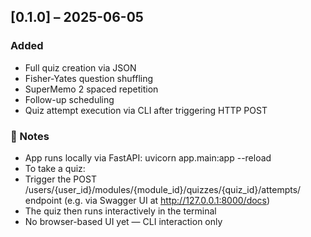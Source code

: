 ## [0.1.0] – 2025-06-05
### Added
- Full quiz creation via JSON
- Fisher-Yates question shuffling
- SuperMemo 2 spaced repetition
- Follow-up scheduling
- Quiz attempt execution via CLI after triggering HTTP POST

### 📝 Notes
- App runs locally via FastAPI: uvicorn app.main:app --reload
- To take a quiz:
- Trigger the POST /users/{user_id}/modules/{module_id}/quizzes/{quiz_id}/attempts/ endpoint (e.g. via Swagger UI at http://127.0.0.1:8000/docs)
- The quiz then runs interactively in the terminal
- No browser-based UI yet — CLI interaction only
